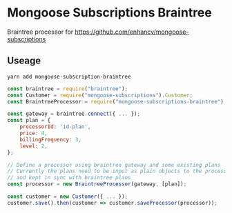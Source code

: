 Mongoose Subscriptions Braintree
================================

Braintree processor for https://github.com/enhancv/mongoose-subscriptions

Useage
------

```
yarn add mongoose-subscription-braintree
```

```javascript
const braintree = require("braintree");
const Customer = require("mongoose-subscriptions").Customer;
const BraintreeProcessor = require("mongoose-subscriptions-braintree");

const gateway = braintree.connect({ ... });
const plan = {
    processorId: 'id-plan',
    price: 4,
    billingFrequency: 3,
    level: 2,
};

// Define a processor using braintree gateway and some existing plans
// Currently the plans need to be input as plain objects to the processor
// and kept in sync with braintree plans
const processor = new BraintreeProcessor(gateway, [plan]);

const customer = new Customer({ ... });
customer.save().then(customer => customer.saveProcessor(processor));
```
